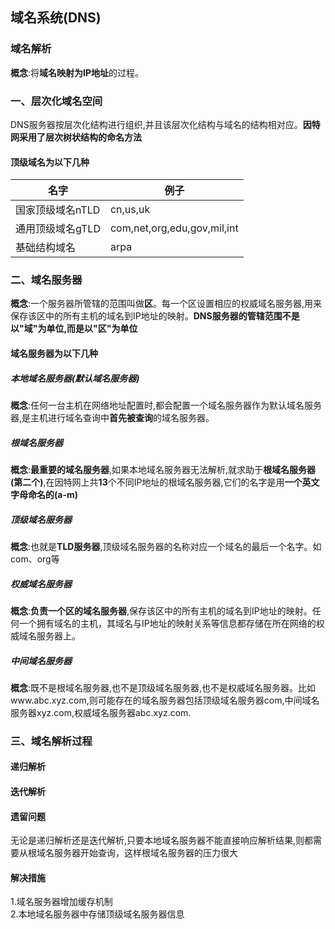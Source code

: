 ## 域名系统(DNS)
### 域名解析
**概念**:将**域名映射为IP地址**的过程。

### 一、层次化域名空间
DNS服务器按层次化结构进行组织,并且该层次化结构与域名的结构相对应。**因特网采用了层次树状结构的命名方法**

#### 顶级域名为以下几种
名字 | 例子 |
--- | ---|
国家顶级域名nTLD |cn,us,uk|
通用顶级域名gTLD |com,net,org,edu,gov,mil,int|
基础结构域名 |arpa|

### 二、域名服务器

**概念**:一个服务器所管辖的范围叫做**区**。每一个区设置相应的权威域名服务器,用来保存该区中的所有主机的域名到IP地址的映射。**DNS服务器的管辖范围不是以"域"为单位,而是以"区"为单位**

#### 域名服务器为以下几种
##### 本地域名服务器(默认域名服务器)
**概念**:任何一台主机在网络地址配置时,都会配置一个域名服务器作为默认域名服务器,是主机进行域名查询中**首先被查询**的域名服务器。

##### 根域名服务器
**概念**:**最重要的域名服务器**,如果本地域名服务器无法解析,就求助于**根域名服务器(第二个)**,在因特网上共**13**个不同IP地址的根域名服务器,它们的名字是用**一个英文字母命名的(a-m)**

##### 顶级域名服务器
**概念**:也就是**TLD服务器**,顶级域名服务器的名称对应一个域名的最后一个名字。如com、org等

##### 权威域名服务器
**概念**:**负责一个区的域名服务器**,保存该区中的所有主机的域名到IP地址的映射。任何一个拥有域名的主机，其域名与IP地址的映射关系等信息都存储在所在网络的权威域名服务器上。
##### 中间域名服务器
**概念**:既不是根域名服务器,也不是顶级域名服务器,也不是权威域名服务器。比如www.abc.xyz.com,则可能存在的域名服务器包括顶级域名服务器com,中间域名服务器xyz.com,权威域名服务器abc.xyz.com.

### 三、域名解析过程

#### 递归解析

#### 迭代解析

#### 遗留问题
无论是递归解析还是迭代解析,只要本地域名服务器不能直接响应解析结果,则都需要从根域名服务器开始查询，这样根域名服务器的压力很大

#### 解决措施
1.域名服务器增加缓存机制  
2.本地域名服务器中存储顶级域名服务器信息